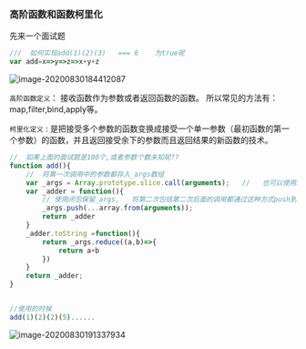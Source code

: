 ### 高阶函数和函数柯里化

先来一个面试题

``` javascript
///  如何实现add(1)(2)(3)   === 6    为true呢
var add=x=>y=>z=>x+y+z
```

![image-20200830184412087](C:\Users\L\AppData\Roaming\Typora\typora-user-images\image-20200830184412087.png)

`高阶函数定义`： 接收函数作为参数或者返回函数的函数。
所以常见的方法有：map,filter,bind,apply等。



`柯里化定义` :  是把接受多个参数的函数变换成接受一个单一参数（最初函数的第一个参数）的函数，并且返回接受余下的参数而且返回结果的新函数的技术。

``` javascript
//  如果上面的面试题是100个,或者参数个数未知呢??
function add(){
    //  将第一次调用中的参数都存入_args数组
    var _args = Array.prototype.slice.call(arguments);   //   也可以使用Array.from(arguments)
    var _adder = function(){
        // 使用闭包保留_args,   将第二次包括第二次后面的调用都通过这种方式push到数组里面
        _args.push(...array.from(arguments));   
        return _adder
    }
    _adder.toString =function(){
        return _args.reduce((a,b)=>{
            return a+b
        })
    }
    return _adder;
}


//使用的时候
add(1)(2)(2)(5)......
```



![image-20200830191337934](C:\Users\L\AppData\Roaming\Typora\typora-user-images\image-20200830191337934.png)





